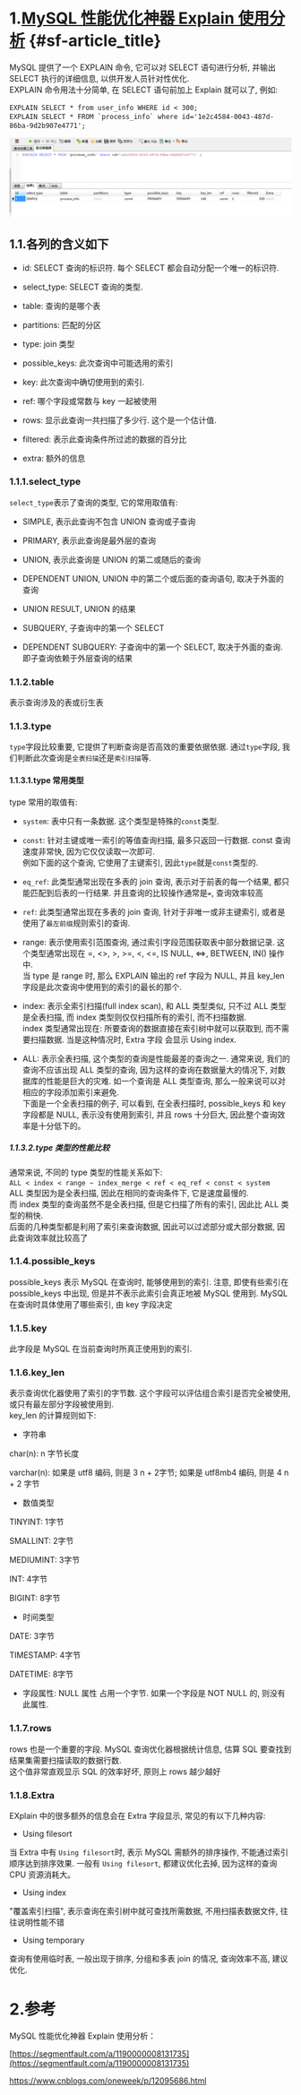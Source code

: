 # 1.[MySQL 性能优化神器 Explain 使用分析](https://segmentfault.com/a/1190000008131735) {#sf-article_title}

MySQL 提供了一个 EXPLAIN 命令, 它可以对 SELECT 语句进行分析, 并输出 SELECT 执行的详细信息, 以供开发人员针对性优化.  
EXPLAIN 命令用法十分简单, 在 SELECT 语句前加上 Explain 就可以了, 例如:

    EXPLAIN SELECT * from user_info WHERE id < 300;
    EXPLAIN SELECT * FROM `process_info` where id='1e2c4584-0043-487d-86ba-9d2b907e4771';

![](/static/image/微信截图_20200530173918.png)

## 1.1.各列的含义如下

* id: SELECT 查询的标识符. 每个 SELECT 都会自动分配一个唯一的标识符.

* select\_type: SELECT 查询的类型.

* table: 查询的是哪个表

* partitions: 匹配的分区

* type: join 类型

* possible\_keys: 此次查询中可能选用的索引

* key: 此次查询中确切使用到的索引.

* ref: 哪个字段或常数与 key 一起被使用

* rows: 显示此查询一共扫描了多少行. 这个是一个估计值.

* filtered: 表示此查询条件所过滤的数据的百分比

* extra: 额外的信息

### 1.1.1.select\_type

`select_type`表示了查询的类型, 它的常用取值有:

* SIMPLE, 表示此查询不包含 UNION 查询或子查询

* PRIMARY, 表示此查询是最外层的查询

* UNION, 表示此查询是 UNION 的第二或随后的查询

* DEPENDENT UNION, UNION 中的第二个或后面的查询语句, 取决于外面的查询

* UNION RESULT, UNION 的结果

* SUBQUERY, 子查询中的第一个 SELECT

* DEPENDENT SUBQUERY: 子查询中的第一个 SELECT, 取决于外面的查询. 即子查询依赖于外层查询的结果

### 1.1.2.table

表示查询涉及的表或衍生表

### 1.1.3.type

`type`字段比较重要, 它提供了判断查询是否高效的重要依据依据. 通过`type`字段, 我们判断此次查询是`全表扫描`还是`索引扫描`等.

#### 1.1.3.1.type 常用类型

type 常用的取值有:

* `system`: 表中只有一条数据. 这个类型是特殊的`const`类型.

* `const`: 针对主键或唯一索引的等值查询扫描, 最多只返回一行数据. const 查询速度非常快, 因为它仅仅读取一次即可.  
  例如下面的这个查询, 它使用了主键索引, 因此`type`就是`const`类型的.

* `eq_ref`: 此类型通常出现在多表的 join 查询, 表示对于前表的每一个结果, 都只能匹配到后表的一行结果. 并且查询的比较操作通常是`=`, 查询效率较高

* `ref`: 此类型通常出现在多表的 join 查询, 针对于非唯一或非主键索引, 或者是使用了`最左前缀`规则索引的查询.

* range: 表示使用索引范围查询, 通过索引字段范围获取表中部分数据记录. 这个类型通常出现在 =, &lt;&gt;, &gt;, &gt;=, &lt;, &lt;=, IS NULL, &lt;=&gt;, BETWEEN, IN\(\) 操作中.  
  当 type 是 range 时, 那么 EXPLAIN 输出的 ref 字段为 NULL, 并且 key\_len 字段是此次查询中使用到的索引的最长的那个.

* index: 表示全索引扫描\(full index scan\), 和 ALL 类型类似, 只不过 ALL 类型是全表扫描, 而 index 类型则仅仅扫描所有的索引, 而不扫描数据.  
  index 类型通常出现在: 所要查询的数据直接在索引树中就可以获取到, 而不需要扫描数据. 当是这种情况时, Extra 字段 会显示 Using index.

* ALL: 表示全表扫描, 这个类型的查询是性能最差的查询之一. 通常来说, 我们的查询不应该出现 ALL 类型的查询, 因为这样的查询在数据量大的情况下, 对数据库的性能是巨大的灾难. 如一个查询是 ALL 类型查询, 那么一般来说可以对相应的字段添加索引来避免.  
  下面是一个全表扫描的例子, 可以看到, 在全表扫描时, possible\_keys 和 key 字段都是 NULL, 表示没有使用到索引, 并且 rows 十分巨大, 因此整个查询效率是十分低下的。

##### 1.1.3.2.type 类型的性能比较

通常来说, 不同的 type 类型的性能关系如下:  
`ALL < index < range ~ index_merge < ref < eq_ref < const < system`  
ALL 类型因为是全表扫描, 因此在相同的查询条件下, 它是速度最慢的.  
而 index 类型的查询虽然不是全表扫描, 但是它扫描了所有的索引, 因此比 ALL 类型的稍快.  
后面的几种类型都是利用了索引来查询数据, 因此可以过滤部分或大部分数据, 因此查询效率就比较高了

### 1.1.4.possible\_keys

possible\_keys 表示 MySQL 在查询时, 能够使用到的索引. 注意, 即使有些索引在 possible\_keys 中出现, 但是并不表示此索引会真正地被 MySQL 使用到. MySQL 在查询时具体使用了哪些索引, 由 key 字段决定

### 1.1.5.key

此字段是 MySQL 在当前查询时所真正使用到的索引.

### 1.1.6.key\_len

表示查询优化器使用了索引的字节数. 这个字段可以评估组合索引是否完全被使用, 或只有最左部分字段被使用到.  
key\_len 的计算规则如下:

* 字符串

char\(n\): n 字节长度

varchar\(n\): 如果是 utf8 编码, 则是 3 n + 2字节; 如果是 utf8mb4 编码, 则是 4 n + 2 字节

* 数值类型

TINYINT: 1字节

SMALLINT: 2字节

MEDIUMINT: 3字节

INT: 4字节

BIGINT: 8字节

* 时间类型

DATE: 3字节

TIMESTAMP: 4字节

DATETIME: 8字节

* 字段属性: NULL 属性 占用一个字节. 如果一个字段是 NOT NULL 的, 则没有此属性.

### 1.1.7.rows

rows 也是一个重要的字段. MySQL 查询优化器根据统计信息, 估算 SQL 要查找到结果集需要扫描读取的数据行数.  
这个值非常直观显示 SQL 的效率好坏, 原则上 rows 越少越好

### 1.1.8.Extra

EXplain 中的很多额外的信息会在 Extra 字段显示, 常见的有以下几种内容:

* Using filesort

当 Extra 中有 `Using filesort`时, 表示 MySQL 需额外的排序操作, 不能通过索引顺序达到排序效果. 一般有 `Using filesort`, 都建议优化去掉, 因为这样的查询 CPU 资源消耗大。

* Using index

"覆盖索引扫描", 表示查询在索引树中就可查找所需数据, 不用扫描表数据文件, 往往说明性能不错

* Using temporary

查询有使用临时表, 一般出现于排序, 分组和多表 join 的情况, 查询效率不高, 建议优化.

# 2.参考

MySQL 性能优化神器 Explain 使用分析：

[https://segmentfault.com/a/1190000008131735](https://segmentfault.com/a/1190000008131735)

https://www.cnblogs.com/oneweek/p/12095686.html

